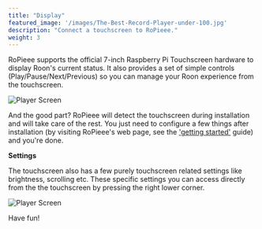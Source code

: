```yaml
---
title: "Display"
featured_image: '/images/The-Best-Record-Player-under-100.jpg'
description: "Connect a touchscreen to RoPieee."
weight: 3
---
```

RoPieee supports the official 7-inch Raspberry Pi Touchscreen hardware to display Roon's current status. It also provides a set of simple controls (Play/Pause/Next/Previous) so you can manage your Roon experience from the touchscreen.

![Player Screen](/images/ropieee-display-example-2.png)

And the good part? RoPieee will detect the touchscreen during installation and will take care of the rest. You just need to configure a few things after installation (by visiting RoPieee's web page, see the ['getting started'](/getting_started) guide) and you're done.

**Settings**

The touchscreen also has a few purely touchscreen related settings like brightness, scrolling etc. These specific settings you can access directly from the the touchscreen by pressing the right lower corner.

![Player Screen](/images/ropieee-display-example-3.png)

Have fun!

